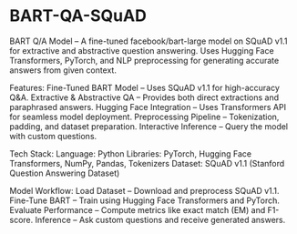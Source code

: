 # BART-QA-SQuAD
BART Q/A Model – A fine-tuned facebook/bart-large model on SQuAD v1.1 for extractive and abstractive question answering. Uses Hugging Face Transformers, PyTorch, and NLP preprocessing for generating accurate answers from given context.

Features:
Fine-Tuned BART Model – Uses SQuAD v1.1 for high-accuracy Q&A.
Extractive & Abstractive QA – Provides both direct extractions and paraphrased answers.
Hugging Face Integration – Uses Transformers API for seamless model deployment.
Preprocessing Pipeline – Tokenization, padding, and dataset preparation.
Interactive Inference – Query the model with custom questions.

Tech Stack:
Language: Python 
Libraries: PyTorch, Hugging Face Transformers, NumPy, Pandas, Tokenizers
Dataset: SQuAD v1.1 (Stanford Question Answering Dataset)

Model Workflow:
Load Dataset – Download and preprocess SQuAD v1.1.
Fine-Tune BART – Train using Hugging Face Transformers and PyTorch.
Evaluate Performance – Compute metrics like exact match (EM) and F1-score.
Inference – Ask custom questions and receive generated answers.

